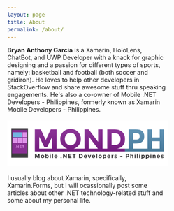 ```yaml
---
layout: page
title: About
permalink: /about/
---
```


<div>
  <div style="display: inline-block; width: 73%; vertical-align: top;"> <b>Bryan Anthony Garcia</b> is a Xamarin, HoloLens, ChatBot, and UWP Developer with a knack for graphic designing and a passion for different types of sports, namely: basketball and football (both soccer and gridiron). He loves to help other developers in StackOverflow and share awesome stuff thru speaking engagements. He's also a co-owner of Mobile .NET Developers - Philippines, formerly known as Xamarin Mobile Developers - Philippines. <br/><br/>
    <img src="Mondph.png" /><br/><br/>
  I usually blog about Xamarin, specifically, Xamarin.Forms, but I will ocassionally post some articles about other .NET technology-related stuff and some about my personal life. <br/><br/>
 
</div>
</div>
